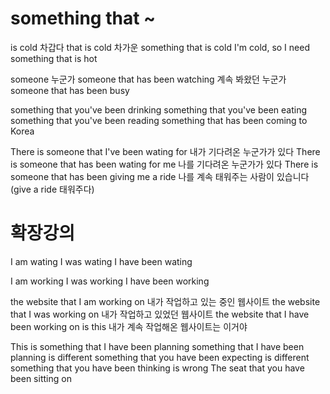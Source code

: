 # something that ~

is cold 차갑다
that is cold 차가운
something that is cold
I'm cold, so I need something that is hot

someone 누군가
someone that has been watching 계속 봐왔던 누군가
someone that has been busy

something that you've been drinking
something that you've been eating
something that you've been reading
something that has been coming to Korea

There is someone that I've been wating for 내가 기다려온 누군가가 있다
There is someone that has been wating for me 나를 기다려온 누군가가 있다
There is someone that has been giving me a ride 나를 계속 태워주는 사람이 있습니다
(give a ride 태워주다)

# 확장강의

I am wating
I was wating
I have been wating

I am working
I was working
I have been working

the website that I am working on 내가 작업하고 있는 중인 웹사이트
the website that I was working on 내가 작업하고 있었던 웹사이트
the website that I have been working on is this 내가 계속 작업해온 웹사이트는 이거야

This is something that I have been planning
something that I have been planning is different
something that you have been expecting is different
something that you have been thinking is wrong
The seat that you have been sitting on